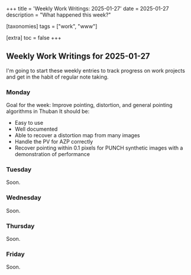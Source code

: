 +++
title = 'Weekly Work Writings: 2025-01-27'
date = 2025-01-27
description = "What happened this week?"

[taxonomies]
tags = ["work", "www"]

[extra]
toc = false
+++

## Weekly Work Writings for 2025-01-27

I'm going to start these weekly entries to track progress on work projects and get in the habit of regular note taking.

### Monday

Goal for the week: Improve pointing, distortion, and general pointing algorithms in Thuban
It should be:
- Easy to use
- Well documented
- Able to recover a distortion map from many images
- Handle the PV for AZP correctly
- Recover pointing within 0.1 pixels for PUNCH synthetic images with a demonstration of performance

### Tuesday

Soon.

### Wednesday

Soon.

### Thursday

Soon.

### Friday

Soon.
